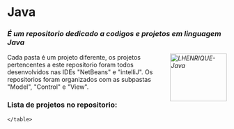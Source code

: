 # Java


<div>
    <p>
      <em>
        <h3>É um repositorio dedicado a codigos e projetos em linguagem Java</h3>
        <img align="right" alt="LHENRIQUE-Java" height="110" width="130" src="https://t.ctcdn.com.br/K7ExAkAuGOPFDxxm3KHEgRm8Xz0=/1024x0/smart/i553155.png">
      </em>
    </p>
</div>
<div>
    <p>
      Cada pasta é um projeto diferente, os projetos pertencentes a este repositorio foram todos desenvolvidos nas IDEs "NetBeans" e "intelliJ". Os repositorios foram organizados com as subpastas "Model", "Control" e "View".
    </p>
</div>
<div>
    <h3>Lista de projetos no repositorio:</h3>
    <table>
        
    </table>
</div>
  



